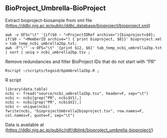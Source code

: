 ## BioProject_Umbrella-BioProject

Extract bioproject-biosample from xml file (https://ddbj.nig.ac.jp/public/ddbj_database/bioproject/bioproject.xml)
```
awk -v OFS="\t" '{if($0 ~ "<ProjectIDRef archive="){bioproject=$0}; if($0 ~ "<MemberID archive=") { print bioproject, $0}}' bioproject.xml > tab_temp_ncbi_umbrella2bp.txt;
awk -F"\"" -v OFS="\t" '{print $12, $6}' tab_temp_ncbi_umbrella2bp.txt | sort | uniq > ncbi_umbrella2bp.tsv ;
```
Remove redundancies and filter BioProject IDs that do not start with "PR"
```
Rscript ~/scripts/togoid/bpUmbrella2bp.R ;
```
R script
```
library(data.table)
ncbi <- fread("source/ncbi_umbrella2bp.tsv", header=F, sep="\t")
ncbi <- ncbi[grep("PR", ncbi$V1),]
ncbi <- ncbi[grep("PR", ncbi$V2),]
ncbi <- unique(ncbi)
fwrite(ncbi, "bioprojectUmbrella2bioproject.tsv", row.names=F, col.names=F, quote=F, sep="\t")
```
Data is available at (https://ddbj.nig.ac.jp/public/rdf/dblink/bioproject_umbrella-bioproject/)
